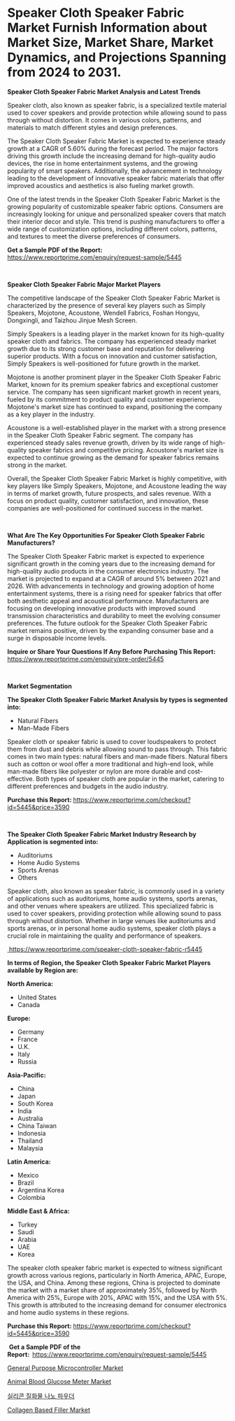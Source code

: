 <p><h1>Speaker Cloth Speaker Fabric Market Furnish Information about Market Size, Market Share, Market Dynamics, and Projections Spanning from 2024 to 2031.</h1></p><p><strong>Speaker Cloth Speaker Fabric Market Analysis and Latest Trends</strong></p>
<p><p>Speaker cloth, also known as speaker fabric, is a specialized textile material used to cover speakers and provide protection while allowing sound to pass through without distortion. It comes in various colors, patterns, and materials to match different styles and design preferences.</p><p>The Speaker Cloth Speaker Fabric Market is expected to experience steady growth at a CAGR of 5.60% during the forecast period. The major factors driving this growth include the increasing demand for high-quality audio devices, the rise in home entertainment systems, and the growing popularity of smart speakers. Additionally, the advancement in technology leading to the development of innovative speaker fabric materials that offer improved acoustics and aesthetics is also fueling market growth.</p><p>One of the latest trends in the Speaker Cloth Speaker Fabric Market is the growing popularity of customizable speaker fabric options. Consumers are increasingly looking for unique and personalized speaker covers that match their interior decor and style. This trend is pushing manufacturers to offer a wide range of customization options, including different colors, patterns, and textures to meet the diverse preferences of consumers.</p></p>
<p><strong>Get a Sample PDF of the Report:&nbsp;</strong> <a href="https://www.reportprime.com/enquiry/request-sample/5445">https://www.reportprime.com/enquiry/request-sample/5445</a></p>
<p>&nbsp;</p>
<p><strong>Speaker Cloth Speaker Fabric Major Market Players</strong></p>
<p><p>The competitive landscape of the Speaker Cloth Speaker Fabric Market is characterized by the presence of several key players such as Simply Speakers, Mojotone, Acoustone, Wendell Fabrics, Foshan Hongyu, Dongxingli, and Taizhou Jinjue Mesh Screen.</p><p>Simply Speakers is a leading player in the market known for its high-quality speaker cloth and fabrics. The company has experienced steady market growth due to its strong customer base and reputation for delivering superior products. With a focus on innovation and customer satisfaction, Simply Speakers is well-positioned for future growth in the market.</p><p>Mojotone is another prominent player in the Speaker Cloth Speaker Fabric Market, known for its premium speaker fabrics and exceptional customer service. The company has seen significant market growth in recent years, fueled by its commitment to product quality and customer experience. Mojotone's market size has continued to expand, positioning the company as a key player in the industry.</p><p>Acoustone is a well-established player in the market with a strong presence in the Speaker Cloth Speaker Fabric segment. The company has experienced steady sales revenue growth, driven by its wide range of high-quality speaker fabrics and competitive pricing. Acoustone's market size is expected to continue growing as the demand for speaker fabrics remains strong in the market.</p><p>Overall, the Speaker Cloth Speaker Fabric Market is highly competitive, with key players like Simply Speakers, Mojotone, and Acoustone leading the way in terms of market growth, future prospects, and sales revenue. With a focus on product quality, customer satisfaction, and innovation, these companies are well-positioned for continued success in the market.</p></p>
<p>&nbsp;</p>
<p><strong>What Are The Key Opportunities For Speaker Cloth Speaker Fabric Manufacturers?</strong></p>
<p><p>The Speaker Cloth Speaker Fabric market is expected to experience significant growth in the coming years due to the increasing demand for high-quality audio products in the consumer electronics industry. The market is projected to expand at a CAGR of around 5% between 2021 and 2026. With advancements in technology and growing adoption of home entertainment systems, there is a rising need for speaker fabrics that offer both aesthetic appeal and acoustical performance. Manufacturers are focusing on developing innovative products with improved sound transmission characteristics and durability to meet the evolving consumer preferences. The future outlook for the Speaker Cloth Speaker Fabric market remains positive, driven by the expanding consumer base and a surge in disposable income levels.</p></p>
<p><strong>Inquire or Share Your Questions If Any Before Purchasing This Report:</strong> <a href="https://www.reportprime.com/enquiry/pre-order/5445">https://www.reportprime.com/enquiry/pre-order/5445</a></p>
<p>&nbsp;</p>
<p><strong>Market Segmentation</strong></p>
<p><strong>The Speaker Cloth Speaker Fabric Market Analysis by types is segmented into:</strong></p>
<p><ul><li>Natural Fibers</li><li>Man-Made Fibers</li></ul></p>
<p><p>Speaker cloth or speaker fabric is used to cover loudspeakers to protect them from dust and debris while allowing sound to pass through. This fabric comes in two main types: natural fibers and man-made fibers. Natural fibers such as cotton or wool offer a more traditional and high-end look, while man-made fibers like polyester or nylon are more durable and cost-effective. Both types of speaker cloth are popular in the market, catering to different preferences and budgets in the audio industry.</p></p>
<p><strong>Purchase this Report:&nbsp;</strong><a href="https://www.reportprime.com/checkout?id=5445&price=3590">https://www.reportprime.com/checkout?id=5445&price=3590</a></p>
<p>&nbsp;</p>
<p><strong>The Speaker Cloth Speaker Fabric Market Industry Research by Application is segmented into:</strong></p>
<p><ul><li>Auditoriums</li><li>Home Audio Systems</li><li>Sports Arenas</li><li>Others</li></ul></p>
<p><p>Speaker cloth, also known as speaker fabric, is commonly used in a variety of applications such as auditoriums, home audio systems, sports arenas, and other venues where speakers are utilized. This specialized fabric is used to cover speakers, providing protection while allowing sound to pass through without distortion. Whether in large venues like auditoriums and sports arenas, or in personal home audio systems, speaker cloth plays a crucial role in maintaining the quality and performance of speakers.</p></p>
<p><a href="https://www.reportprime.com/speaker-cloth-speaker-fabric-r5445">&nbsp;https://www.reportprime.com/speaker-cloth-speaker-fabric-r5445</a></p>
<p><strong>In terms of Region, the Speaker Cloth Speaker Fabric Market Players available by Region are:</strong></p>
<p>
    <p> <strong> North America: </strong>
        <ul>
            <li>United States</li>
            <li>Canada</li>
        </ul>
        </p> 
    <p> <strong> Europe: </strong>
        <ul>
            <li>Germany</li>
            <li>France</li>
            <li>U.K.</li>
            <li>Italy</li>
            <li>Russia</li>
        </ul>
        </p> 
    <p> <strong> Asia-Pacific: </strong>
        <ul>
            <li>China</li>
            <li>Japan</li>
            <li>South Korea</li>
            <li>India</li>
            <li>Australia</li>
            <li>China Taiwan</li>
            <li>Indonesia</li>
            <li>Thailand</li>
            <li>Malaysia</li>
        </ul>
        </p> 
    <p> <strong> Latin America: </strong>
        <ul>
            <li>Mexico</li>
            <li>Brazil</li>
            <li>Argentina Korea</li>
            <li>Colombia</li>
        </ul>
        </p> 
    <p> <strong> Middle East & Africa: </strong>
        <ul>
            <li>Turkey</li>
            <li>Saudi</li>
            <li>Arabia</li>
            <li>UAE</li>
            <li>Korea</li>
        </ul>
    </p>
    </p>
<p><p>The speaker cloth speaker fabric market is expected to witness significant growth across various regions, particularly in North America, APAC, Europe, the USA, and China. Among these regions, China is projected to dominate the market with a market share of approximately 35%, followed by North America with 25%, Europe with 20%, APAC with 15%, and the USA with 5%. This growth is attributed to the increasing demand for consumer electronics and home audio systems in these regions.</p></p>
<p><strong>Purchase this Report: </strong><a href="https://www.reportprime.com/checkout?id=5445&price=3590">https://www.reportprime.com/checkout?id=5445&price=3590</a></p>
<p>&nbsp;<strong>Get a Sample PDF of the Report:&nbsp;&nbsp;</strong><a href="https://www.reportprime.com/enquiry/request-sample/5445">https://www.reportprime.com/enquiry/request-sample/5445</a></p>
<p><strong></strong></p>
<p><p><a href="https://github.com/dimitrishawkinswaynenp91rgz/Market-Research-Report-List-4/blob/main/general-purpose-microcontroller-market.md">General Purpose Microcontroller Market</a></p><p><a href="https://medium.com/@cukilcantik89/global-animal-blood-glucose-meter-market-sector-2024-2031-market-metrics-and-market-strategic-da09060af677">Animal Blood Glucose Meter Market</a></p><p><a href="https://github.com/vss5505pa7z1p/Market-Research-Report-List-4/blob/main/2411471104503.md">실리콘 질화물 나노 파우더</a></p><p><a href="https://medium.com/@josefahauck2023/global-collagen-based-filler-industry-analysis-share-growth-trends-and-forecast-2024-to-2031-996c1037a154">Collagen Based Filler Market</a></p></p>